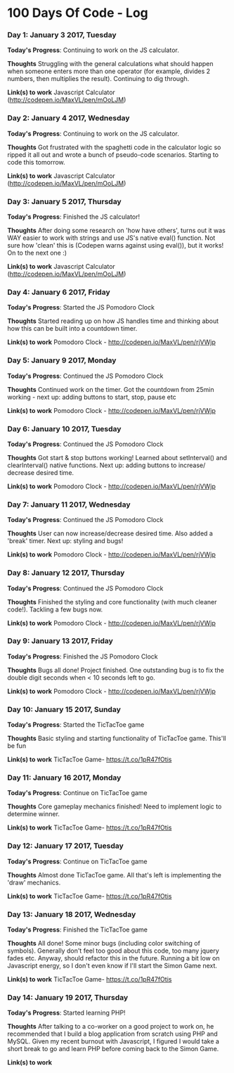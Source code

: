 # 100 Days Of Code - Log


### Day 1: January 3 2017, Tuesday

**Today's Progress**: Continuing to work on the JS calculator.

**Thoughts** Struggling with the general calculations what should happen when someone enters more than one operator (for example, divides 2 numbers, then multiplies the result). Continuing to dig through.

**Link(s) to work**
Javascript Calculator (http://codepen.io/MaxVL/pen/mOoLJM)

### Day 2: January 4 2017, Wednesday

**Today's Progress**: Continuing to work on the JS calculator.

**Thoughts** Got frustrated with the spaghetti code in the calculator logic so ripped it all out and wrote a bunch of pseudo-code scenarios. Starting to code this tomorrow.

**Link(s) to work**
Javascript Calculator (http://codepen.io/MaxVL/pen/mOoLJM)

### Day 3: January 5 2017, Thursday

**Today's Progress**: Finished the JS calculator!

**Thoughts** After doing some research on 'how have others', turns out it was WAY easier to work with strings and use JS's native eval() function. Not sure how 'clean' this is (Codepen warns against using eval()), but it works! On to the next one :)

**Link(s) to work**
Javascript Calculator (http://codepen.io/MaxVL/pen/mOoLJM)

### Day 4: January 6 2017, Friday

**Today's Progress**: Started the JS Pomodoro Clock

**Thoughts** Started reading up on how JS handles time and thinking about how this can be built into a countdown timer.

**Link(s) to work**
Pomodoro Clock - http://codepen.io/MaxVL/pen/rjVWjp

### Day 5: January 9 2017, Monday

**Today's Progress**: Continued the JS Pomodoro Clock

**Thoughts** Continued work on the timer. Got the countdown from 25min working - next up: adding buttons to start, stop, pause etc

**Link(s) to work**
Pomodoro Clock - http://codepen.io/MaxVL/pen/rjVWjp

### Day 6: January 10 2017, Tuesday

**Today's Progress**: Continued the JS Pomodoro Clock

**Thoughts** Got start & stop buttons working! Learned about setInterval() and clearInterval() native functions. Next up: adding buttons to increase/ decrease desired time.

**Link(s) to work**
Pomodoro Clock - http://codepen.io/MaxVL/pen/rjVWjp

### Day 7: January 11 2017, Wednesday

**Today's Progress**: Continued the JS Pomodoro Clock

**Thoughts** User can now increase/decrease desired time. Also added a 'break' timer. Next up: styling and bugs!

**Link(s) to work**
Pomodoro Clock - http://codepen.io/MaxVL/pen/rjVWjp

### Day 8: January 12 2017, Thursday

**Today's Progress**: Continued the JS Pomodoro Clock

**Thoughts** Finished the styling and core functionality (with much cleaner code!). Tackling a few bugs now.

**Link(s) to work**
Pomodoro Clock - http://codepen.io/MaxVL/pen/rjVWjp


### Day 9: January 13 2017, Friday

**Today's Progress**: Finished the JS Pomodoro Clock

**Thoughts** Bugs all done! Project finished. One outstanding bug is to fix the double digit seconds when < 10 seconds left to go.

**Link(s) to work**
Pomodoro Clock - http://codepen.io/MaxVL/pen/rjVWjp


### Day 10: January 15 2017, Sunday

**Today's Progress**: Started the TicTacToe game

**Thoughts** Basic styling and starting functionality of TicTacToe game. This'll be fun

**Link(s) to work**
TicTacToe Game-  https://t.co/1pR47fOtis

### Day 11: January 16 2017, Monday

**Today's Progress**: Continue on TicTacToe game

**Thoughts** Core gameplay mechanics finished! Need to implement logic to determine winner.

**Link(s) to work**
TicTacToe Game-  https://t.co/1pR47fOtis

### Day 12: January 17 2017, Tuesday

**Today's Progress**: Continue on TicTacToe game

**Thoughts** Almost done TicTacToe game. All that's left is implementing the 'draw' mechanics.

**Link(s) to work**
TicTacToe Game-  https://t.co/1pR47fOtis

### Day 13: January 18 2017, Wednesday

**Today's Progress**: Finished the TicTacToe game

**Thoughts** All done! Some minor bugs (including color switching of symbols). Generally don't feel too good about this code, too many jquery fades etc. Anyway, should refactor this in the future. Running a bit low on Javascript energy, so I don't even know if I'll start the Simon Game next.

**Link(s) to work**
TicTacToe Game-  https://t.co/1pR47fOtis

### Day 14: January 19 2017, Thursday

**Today's Progress**: Started learning PHP!

**Thoughts**
After talking to a co-worker on a good project to work on, he recommended that I build a blog application from scratch using PHP and MySQL. Given my recent burnout with Javascript, I figured I would take a short break to go and learn PHP before coming back to the Simon Game.

**Link(s) to work**
